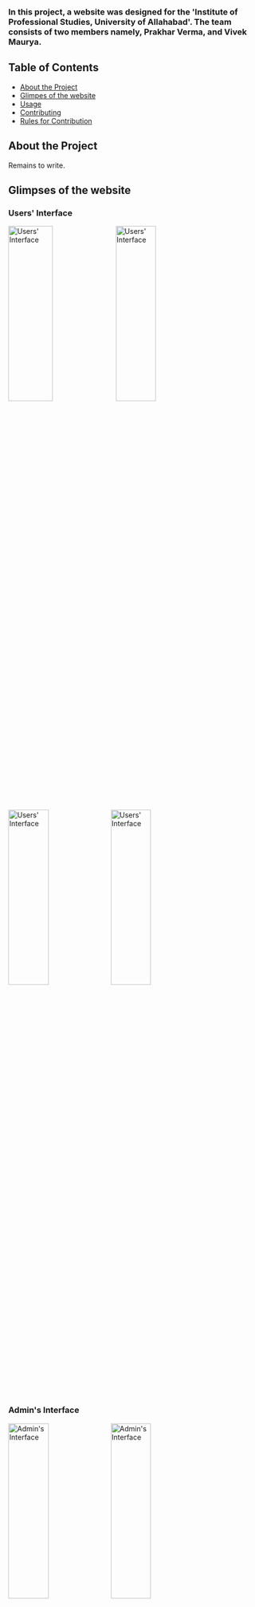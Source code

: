 ### In this project, a website was designed for the 'Institute of Professional Studies, University of Allahabad'. The team consists of two members namely, Prakhar Verma, and Vivek Maurya.

## Table of Contents
<ul> 
<li><a href="#id1">About the Project</a></li>
<li><a href="#id2">Glimpes of the website</a></li>
<li><a href="#id3">Usage</a></li>
<li><a href="#id4">Contributing</a></li>
<li><a href="#id5">Rules for Contribution</a></li>
</ul>

<div id="id1"></div>

## About the Project

<div>Remains to write.</div>

<div id="id2"></div>

## Glimpses of the website

### Users' Interface

<img src="https://github.com/Prakhar-Verma39/Institute-of-Professional-Studies-forked-/assets/103757447/2be05669-c2f9-4614-b931-81d90d9cd6f8" style="height: 30%; width:42%;" alt="Users' Interface"/>

<img src="https://github.com/Prakhar-Verma39/Institute-of-Professional-Studies-forked-/assets/103757447/3496783a-7070-4223-9c8b-5f2f9b373fa6" style="height: 30%; width:40%;" alt="Users' Interface"/>

<img src="https://github.com/Prakhar-Verma39/Institute-of-Professional-Studies-forked-/assets/103757447/49131295-0cf2-496f-932a-373d3ce9ccd6" style="height: 30%; width:40%;" alt="Users' Interface"/>

<img src="https://github.com/Prakhar-Verma39/Institute-of-Professional-Studies-forked-/assets/103757447/3db2dfae-896d-4e9c-8187-69ebb0eed717" style="height: 30%; width:40%;" alt="Users' Interface"/>


### Admin's Interface

<img src="https://github.com/Prakhar-Verma39/Institute-of-Professional-Studies-forked-/assets/103757447/815d0d39-b1b3-4e6a-aa71-6079adc54673" style="height: 30%; width:40%;" alt="Admin's Interface"/>

<img src="https://github.com/Prakhar-Verma39/Institute-of-Professional-Studies-forked-/assets/103757447/f6d25034-96db-45fe-9538-df44b6ed398c" style="height: 30%; width:40%;" alt="Admin's Interface"/>

<img src="https://github.com/Prakhar-Verma39/Institute-of-Professional-Studies-forked-/assets/103757447/5afb3e43-b2b3-4444-8bc1-06c97eabf1c8" style="height: 30%; width:40%;" alt="Admin's Interface"/>

<img src="https://github.com/Prakhar-Verma39/Institute-of-Professional-Studies-forked-/assets/103757447/97388db2-4cb1-45f9-8f17-55318c5c2e24" style="height: 30%; width:40%;" alt="Admin's Interface"/>

<img src="https://github.com/Prakhar-Verma39/Institute-of-Professional-Studies-forked-/assets/103757447/3b8b5bf8-d688-4914-af6d-2b26d0794fe1" style="height: 30%; width:40%;" alt="Admin's Interface"/>

<img src="https://github.com/Prakhar-Verma39/Institute-of-Professional-Studies-forked-/assets/103757447/d07b621e-c159-4edd-836a-a95a551330f8" style="height: 30%; width:40%;" alt="Admin's Interface"/>


## Technologies Used

<img src="https://github.com/Prakhar-Verma39/Institute-of-Professional-Studies-forked-/assets/103757447/4a81fa64-756e-4ca1-a33c-7716ed642029" style="height: 10%; width:10%;" alt="Icon"/>

<img src="https://github.com/Prakhar-Verma39/Institute-of-Professional-Studies-forked-/assets/103757447/13e1a2cb-784b-42e0-9da5-78c640389021" style="height: 8%; width:8%;" alt="Icon"/>

<img src="https://github.com/Prakhar-Verma39/Institute-of-Professional-Studies-forked-/assets/103757447/1b6463c8-874d-4e5a-bd99-cfd7835d42fe" style="height: 10%; width:10%;" alt="Icon"/>

<img src="https://github.com/Prakhar-Verma39/Institute-of-Professional-Studies-forked-/assets/103757447/4c1d3c36-53ca-4322-a58c-1ba5cedd9564" style="height: 10%; width:10%;" alt="Icon"/>

<img src="https://github.com/Prakhar-Verma39/Institute-of-Professional-Studies-forked-/assets/103757447/b801caa4-85da-4486-a1ee-4bcc2dd32f85" style="height: 10%; width:10%;" alt="Icon"/>

<img src="https://github.com/Prakhar-Verma39/Institute-of-Professional-Studies-forked-/assets/103757447/c729fbc4-8cb5-41b7-9974-e061d2f0bd14" style="height: 10%; width:10%;" alt="Icon"/>

<img src="https://github.com/Prakhar-Verma39/Institute-of-Professional-Studies-forked-/assets/103757447/90b00c0e-9d72-47b5-924e-d6dbe4ca1daf" style="height: 10%; width:10%;" alt="Icon"/>


## ✨ Main Features

<p>🖥️ Responsive</p>
<p>🌈 Color signal</p>

### Getting Started
<p>This is an example of how you may give instructions on setting up your project locally. To get a local copy up and running follow these simple example steps.</p>

<div id="id3"></div>

### 📈Usage

<p>Once installing done go to the index.html page to test the application</p>


<div id="id4"></div>

### 💚Contributing

<p>Contributions are what make the open-source community such an amazing place to learn, inspire, and create. Any contributions you make are greatly appreciated.</p>

<ol>
<li>Fork the Project</li>
<li>
Create your Feature Branch (git checkout -b feature)
</li>
<li>
Commit your changes (git commit -m 'Added some Feature or Tool')
Push to the Branch (git push origin feature)
</li>
<li>
Open a Pull Request         
</li>
</ol> 

<div id="id5"></div>

## Rules for contribution

<ol>
    <li><b>Follow MVC pattern only.</b>
        <p> 
            <b>In short : </b><br/>
            <b>Model:</b> Model represents the structure of data, the format, and the constraints with which it is stored. It maintains the data of the application. Essentially, it is the database part of the application.<br/> 
            <b>View:</b> View is what is presented to the user. Views utilize the Model and present data in a form that the user wants. A user can also be allowed to change the data presented to the user. They consist of static and dynamic pages which are rendered or sent to the user when the user requests them.<br/> 
            <b>Controller:</b> Controller controls the requests of the user and then generates an appropriate response which is fed to the viewer. Typically, the user interacts with the View, which in turn generates the appropriate request, this request will be handled by a controller.<br/>
            The controller renders the appropriate view with the model data as a response. So, to sum it up:
                <ul>
                    <li><i>Model</i> is data part.</li>
                    <li><i>View</i> is User Interface part.</li>
                    <li><i>Controller</i> is request-response handler.</li>
                </ul><br/>
                <img src="https://blog.logrocket.com/wp-content/uploads/2021/09/Adding-passport-js-protect-js.png" style="height: 30%; width:30%;" alt="MVC-pattern files image"/>
        </p>
        For more :<a href="https://blog.logrocket.com/building-structuring-node-js-mvc-application/">Link</a>
    </li>
    <li><b>Avoid Conflicts:</b>
        <ul>
            <li>Only use class names to apply style.</li>
            <li>Try to use the single class name on any element.</li>
            <li>Don't use inline styles.</li>
            <li>Always style for mobile screen first and then style for higher screen sizes.</li>
        </ul>
    </li>
</ol>



## Guidelines

<ul>
    <li>Clear institute name on every page( including on footer)</li>
    <li>Realistic photos and images (e.g., Information-Carrying Images, not portraits or static images )</li>
    <li>About us page must be informative( plain language ,an easy-to-scan fact list or a short video)</li>
    <li>Avoid long dense paragraphs</li>
    <li>Rankings, Ratings, etc can be lowered as long as they are easy to see when scanning the page</li>
    <li>Make it easy for users to view a list of majors and programs. It would be better to place a link to view the degrees and majors within this main section</li>
    <li> Try to offer the option to view all the majors and programs. </li>
    <li>Alumni page, Universities should provide data about what graduates are doing after college, with numbers and sources to support those claims. (<i>At the very least, make job placement data available from the university About Us, Admissions, and/or Career Center pages, with a link from the Alumni section</i>)</li>
    <li>Clearly show the application deadlines, and offer a step-by-step description of the application process(<b>Depending on the structure of your site, place the dates in the body of the Admissions or Apply (or equivalent) page. If there are multiple or complicated deadlines, consider a dedicated Deadlines page in that section. Either way, make sure it’s clearly labeled and easy to spot.</b>)</li>
    <li>Follow the user journey:user-centered design (UCD)(e.g., personas creation).
    By testing with just 5 users, you can uncover 85% of the issues</li>
    <li>Don't make the website too flashy.</li>
    <li>Compare with other external websites which offer details handy. (e.g., competitive websites)</li>
</ul>
